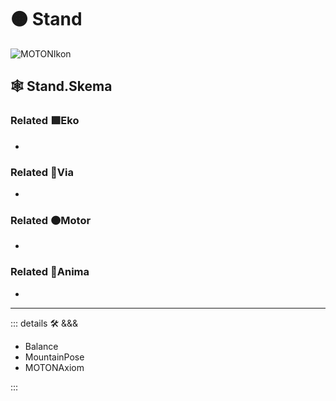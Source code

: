 # 🟠 <motor>Stand</motor>

![MOTONIkon](/Ikon/Motor_Ikon.png)

## 🕸 Stand.Skema

### Related 🟩<ekos>Eko</ekos>

-

### Related 🔻<via>Via</via>

-

### Related 🟠<motor>Motor</motor>

-

### Related 💜<anima>Anima</anima>

-

---

<!-- =================================================== -->
<!-- =================================================== -->
<!-- =================================================== -->
<!-- =================================================== -->
<!-- =================================================== -->
::: details 🛠 <dev>&&&</dev>

- Balance
- MountainPose
- MOTONAxiom

:::
